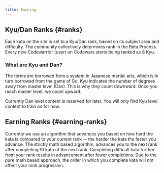 ```yaml
---
title: Ranking
---
```


## Kyu/Dan Ranks {#ranks}

Each kata on the site is set to a Kyu/Dan rank, based on its subject area and difficulty.
The community collectively determines rank in the Beta Process.
Every new Codewarrior (user) on Codewars starts being ranked as 8 Kyu.

### What are Kyu and Dan?

The terms are borrowed from a system in Japanese martial arts, which is in turn borrowed from the game of Go.
Kyu indicates the number of degrees away from master level (Dan).
This is why they count downward.  Once you reach master level, we count upward.

Currently Dan level content is reserved for later.  You will only find Kyu level content to train on for now.

## Earning Ranks {#earning-ranks}

Currently we use an algorithm that advances you based on how hard the kata is compared to your current rank
-- the harder the kata the faster you advance.
The strictly math based algorithm, advances you to the next rank after completing 10 kata of the next rank.
Completing difficult kata further from your rank results in advancement after fewer completions.
Due to the pure math based approach, the order in which you complete kata will not affect your rank progression.
